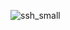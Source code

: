![ssh_small](https://github.com/anhph95/Bio-Geoinformatics/assets/88524921/1d23a64c-ea95-41c8-bc00-09af92148c85)


